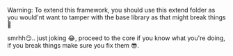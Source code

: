 Warning: To extend this framework, you should use this extend folder as you would'nt want to tamper with the base library as that might break things📌

smrhh😏.. just joking 😂, proceed to the core if you know what you're doing, if you break things make sure you fix them 😎.